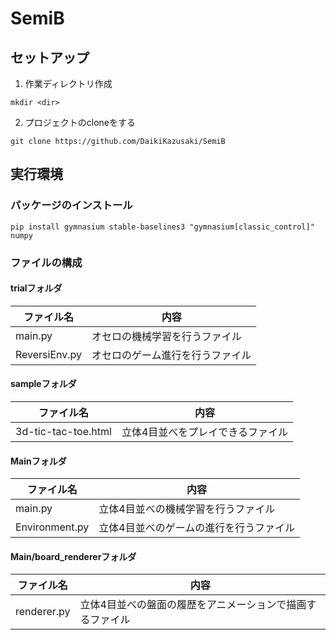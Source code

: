 # SemiB

## セットアップ
1. 作業ディレクトリ作成
```
mkdir <dir>
```
2. プロジェクトのcloneをする
```
git clone https://github.com/DaikiKazusaki/SemiB
```

## 実行環境

### パッケージのインストール
```
pip install gymnasium stable-baselines3 "gymnasium[classic_control]" numpy
```

### ファイルの構成
#### trialフォルダ
| ファイル名 | 内容 |
| ---- | ---- |
| main.py | オセロの機械学習を行うファイル |
| ReversiEnv.py | オセロのゲーム進行を行うファイル |

#### sampleフォルダ
| ファイル名 | 内容 |
| ---- | ---- |
| 3d-tic-tac-toe.html | 立体4目並べをプレイできるファイル |

#### Mainフォルダ
| ファイル名 | 内容 |
| ---- | ---- |
| main.py | 立体4目並べの機械学習を行うファイル |
| Environment.py | 立体4目並べのゲームの進行を行うファイル |

#### Main/board_rendererフォルダ
| ファイル名 | 内容 |
| ---- | ---- |
| renderer.py | 立体4目並べの盤面の履歴をアニメーションで描画するファイル |